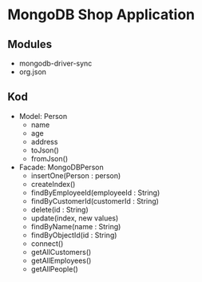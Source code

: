 # MongoDB Shop Application

## Modules
+ mongodb-driver-sync
+ org.json

## Kod
+ Model: Person
    + name
    + age
    + address
    + toJson()
    + fromJson()
+ Facade: MongoDBPerson
    + insertOne(Person : person)
    + createIndex()
    + findByEmployeeId(employeeId : String)
    + findByCustomerId(customerId : String)
    + delete(id : String)
    + update(index, new values)
    + findByName(name : String)
    + findByObjectId(id : String)
    + connect()
    + getAllCustomers()
    + getAllEmployees()
    + getAllPeople()